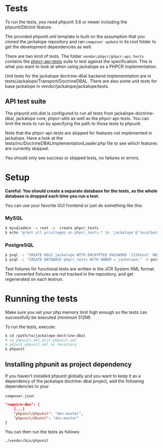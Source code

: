 # Tests

To run the tests, you need phpunit 3.6 or newer including the phpunit/DbUnit feature.

The provided phpunit.xml template is built on the assumption that you cloned
the jackalope repository and ran `composer update` in its root folder to get
the development dependencies as well.

There are two kind of tests. The folder ``vendor/phpcr/phpcr-api-tests`` contains the
[phpcr-api-tests](https://github.com/phpcr/phpcr-api-tests/) suite to test
against the specification. This is what you want to look at when using
jackalope as a PHPCR implementation.

Unit tests for the jackalope doctrine-dbal backend implememtation are in
tests/Jackalope/Transport/DoctrineDBAL. There are also some unit tests for
base jackalope in vendor/jackalope/jackalope/tests.


## API test suite

The phpunit.xml.dist is configured to run all tests from jackalope-doctrine-dbal,
jackalope core, phpcr-utils as well as the phpcr-api-tests. You can limit the tests
to run by specifying the path to those tests to phpunit.

Note that the phpcr-api-tests are skipped for features not implemented in
jackalope. Have a look at the tests/inc/DoctrineDBALImplementationLoader.php
file to see which features are currently skipped.

You should only see success or skipped tests, no failures or errors.


# Setup

**Careful: You should create a separate database for the tests, as the whole
database is dropped each time you run a test.**

You can use your favorite GUI frontend or just do something like this:

### MySQL

```sh
$ mysqladmin -u root -p  create phpcr_tests
$ echo "grant all privileges on phpcr_tests.* to 'jackalope'@'localhost' identified by '1234test'; flush privileges;" | mysql -u root -p
```
### PostgreSQL

```sh
$ psql -c "CREATE ROLE jackalope WITH ENCRYPTED PASSWORD '1234test' NOINHERIT LOGIN;" -U postgres
$ psql -c "CREATE DATABASE phpcr_tests WITH OWNER = jackalope;" -U postgres
```

Test fixtures for functional tests are written in the JCR System XML format.
The converted fixtures are not tracked in the repository, and get regenerated
on each testrun.

# Running the tests

Make sure you set your php memory limit high enough so the tests can
successfully be executed (minimum 512M).

To run the tests, execute:

```sh
$ cd /path/to/jackalope-doctrine-dbal
# cp phpunit.xml.dist phpunit.xml
# adjust phpunit.xml as necessary
$ phpunit
```

## Installing phpunit as project dependency

If you haven't installed phpunit globally and you want to keep it as a dependency
of the jackalope doctrine-dbal project, add the following dependencies to your

`composer.json`:
```json
"require-dev": {
    [...]
    "phpunit/phpunit": "dev-master",
    "phpunit/dbunit": "dev-master"
}
```

You can then run the tests as follows:

    ./vendor/bin/phpunit
